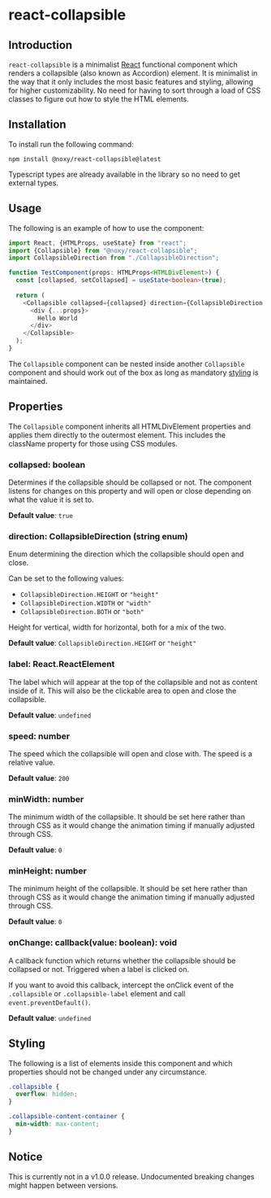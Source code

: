 # react-collapsible

## Introduction

`react-collapsible` is a minimalist [React](https://reactjs.org/) functional component which renders a collapsible (also known as Accordion) element.
It is minimalist in the way that it only includes the most basic features and styling, allowing for higher customizability.
No need for having to sort through a load of CSS classes to figure out how to style the HTML elements.

## Installation

To install run the following command:

```shell
npm install @noxy/react-collapsible@latest
```

Typescript types are already available in the library so no need to get external types.

## Usage

The following is an example of how to use the component:

```typescript jsx
import React, {HTMLProps, useState} from "react";
import {Collapsible} from "@noxy/react-collapsible";
import CollapsibleDirection from "./CollapsibleDirection";

function TestComponent(props: HTMLProps<HTMLDivElement>) {
  const [collapsed, setCollapsed] = useState<boolean>(true);
  
  return (
    <Collapsible collapsed={collapsed} direction={CollapsibleDirection.BOTH} label={"Hello World"} speed={300} minWidth={100} minHeight={100} onChange={setCollapsed}>
      <div {...props}>
        Hello World
      </div>
    </Collapsible>
  );
}
```

The `Collapsible` component can be nested inside another `Collapsible` component and should work out of the box as long as mandatory [styling](#Styling) is maintained.

## Properties

The `Collapsible` component inherits all HTMLDivElement properties and applies them directly to the outermost element.
This includes the className property for those using CSS modules.

### collapsed: boolean

Determines if the collapsible should be collapsed or not. The component listens for changes on this property and will open or close depending on what the value it is set to.

**Default value**: `true`

### direction: CollapsibleDirection (string enum)

Enum determining the direction which the collapsible should open and close.

Can be set to the following values:

- `CollapsibleDirection.HEIGHT` or `"height"`
- `CollapsibleDirection.WIDTH` or `"width"`
- `CollapsibleDirection.BOTH` or `"both"`

Height for vertical, width for horizontal, both for a mix of the two.

**Default value**: `CollapsibleDirection.HEIGHT` or `"height"`

### label: React.ReactElement

The label which will appear at the top of the collapsible and not as content inside of it. This will also be the clickable area to open and close the collapsible.

**Default value**: `undefined`

### speed: number

The speed which the collapsible will open and close with. The speed is a relative value.

**Default value**: `200`

### minWidth: number

The minimum width of the collapsible. It should be set here rather than through CSS as it would change the animation timing if manually adjusted through CSS.

**Default value**: `0`

### minHeight: number

The minimum height of the collapsible. It should be set here rather than through CSS as it would change the animation timing if manually adjusted through CSS.

**Default value**: `0`

### onChange: callback(value: boolean): void

A callback function which returns whether the collapsible should be collapsed or not. Triggered when a label is clicked on.

If you want to avoid this callback, intercept the onClick event of the `.collapsible` or `.collapsible-label` element and call `event.preventDefault()`.

**Default value**: `undefined`

## Styling

The following is a list of elements inside this component and which properties should not be changed under any circumstance.

```css
.collapsible {
  overflow: hidden;
}

.collapsible-content-container {
  min-width: max-content;
}
```

## Notice

This is currently not in a v1.0.0 release. Undocumented breaking changes might happen between versions.
